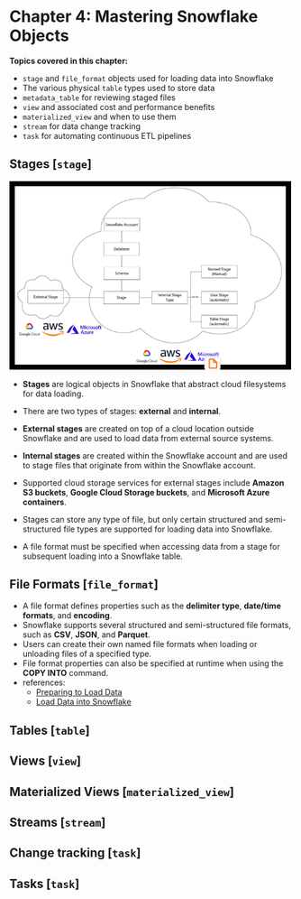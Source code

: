 # Chapter 4: Mastering Snowflake Objects

**Topics covered in this chapter:**

- `stage` and `file_format` objects used for loading data into Snowflake
- The various physical `table` types used to store data
- `metadata_table` for reviewing staged files
- `view` and associated cost and performance benefits
- `materialized_view` and when to use them
- `stream` for data change tracking
- `task` for automating continuous ETL pipelines

## Stages [`stage`]

<img src="resources/ch04a_external_and_internal_stages_in_snowflake.png" alt="stage object" width="500"/>

- **Stages** are logical objects in Snowflake that abstract cloud filesystems for data loading.
 
- There are two types of stages: **external** and **internal**.
 
- **External stages** are created on top of a cloud location outside Snowflake and are used to load data from external source systems.
 
- **Internal stages** are created within the Snowflake account and are used to stage files that originate from within the Snowflake account.
 
- Supported cloud storage services for external stages include **Amazon S3 buckets**, **Google Cloud Storage buckets**, and **Microsoft Azure containers**.
 
- Stages can store any type of file, but only certain structured and semi-structured file types are supported for loading data into Snowflake.

- A file format must be specified when accessing data from a stage for subsequent loading into a Snowflake table.

## File Formats [`file_format`]

- A file format defines properties such as the **delimiter type**, **date/time formats**, and **encoding**.
- Snowflake supports several structured and semi-structured file formats, such as **CSV**, **JSON**, and **Parquet**.
- Users can create their own named file formats when loading or unloading files of a specified type.
- File format properties can also be specified at runtime when using the **COPY INTO** command.
- references:
  - [Preparing to Load Data](https://docs.snowflake.com/en/user-guide/data-load-prepare)
  - [Load Data into Snowflake](https://docs.snowflake.com/guides-overview-loading-data)

## Tables [`table`]


## Views [`view`]

## Materialized Views [`materialized_view`]

## Streams [`stream`]

## Change tracking [`task`]

## Tasks [`task`]
